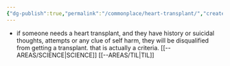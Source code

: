 ```yaml
---
{"dg-publish":true,"permalink":"/commonplace/heart-transplant/","created":"2025-03-09T18:09:58.098+08:00","updated":"2025-03-25T19:01:47.411+08:00"}
---
```



-  if someone needs a heart transplant, and they have history or suicidal thoughts, attempts or any clue of self harm, they will be disqualified from getting a transplant. that is actually a criteria. 
[[--AREAS/SCIENCE\|SCIENCE]]
[[--AREAS/TIL\|TIL]]
